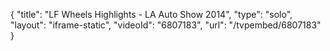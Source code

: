 {
    "title": "LF Wheels Highlights - LA Auto Show 2014",
    "type": "solo",
    "layout": "iframe-static",
    "videoId": "6807183",
    "url": "\/tvpembed\/6807183"
}